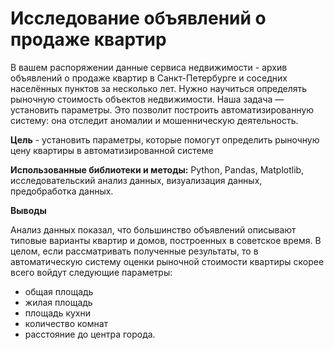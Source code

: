 # Исследование объявлений о продаже квартир
В вашем распоряжении данные сервиса недвижимости - архив объявлений о продаже квартир в Санкт-Петербурге и соседних населённых пунктов за несколько лет. 
Нужно научиться определять рыночную стоимость объектов недвижимости. Наша задача — установить параметры. Это позволит построить автоматизированную систему: она отследит аномалии и мошенническую деятельность.

**Цель** - установить параметры, которые помогут определить рыночную цену квартиры в автоматизированной системе

**Использованные библиотеки и методы:** Python, Pandas, Matplotlib, исследовательский анализ данных, визуализация данных, предобработка данных.

**Выводы**

Анализ данных показал, что большинство объявлений описывают типовые варианты квартир и домов, построенных в советское время.
В целом, если рассматривать полученные результаты, то в автоматическую систему оценки рыночной стоимости квартиры скорее всего войдут следующие параметры:
- общая площадь
- жилая площадь
- площадь кухни
- количество комнат
- расстояние до центра города.
